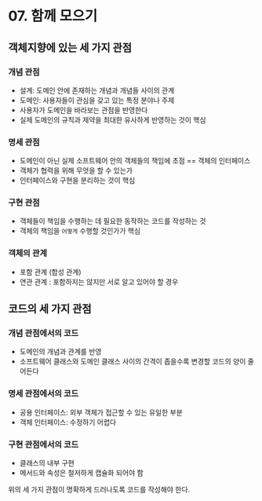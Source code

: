 # 07. 함께 모으기

## 객체지향에 있는 세 가지 관점

### 개념 관점

- 설계: 도메인 안에 존재하는 개념과 개념들 사이의 관계
- 도메인: 사용자들이 관심을 갖고 있는 특정 분야나 주제
- 사용자가 도메인을 바라보는 관점을 반영한다
- 실제 도메인의 규칙과 제약을 최대한 유사하게 반영하는 것이 핵심

### 명세 관점

- 도메인이 아닌 실제 소프트웨어 안의 객체들의 책임에 초점 == 객체의 인터페이스
- 객체가 협력을 위해 무엇을 할 수 있는가
- 인터페이스와 구현을 분리하는 것이 핵심

### 구현 관점

- 객체들이 책임을 수행하는 데 필요한 동작하는 코드를 작성하는 것
- 객체의 책임을 `어떻게` 수행할 것인가가 핵심

### 객체의 관계

- 포함 관계 (합성 관계)
- 연관 관계 : 포함하지는 않지만 서로 알고 있어야 할 경우

## 코드의 세 가지 관점

### 개념 관점에서의 코드

- 도메인의 개념과 관계를 반영
- 소프트웨어 클래스와 도메인 클래스 사이의 간격이 좁을수록 변경할 코드의 양이 줄어든다

### 명세 관점에서의 코드

- 공용 인터페이스: 외부 객체가 접근할 수 있는 유일한 부분
- 객체 인터페이스: 수정하기 어렵다

### 구현 관점에서의 코드

- 클래스의 내부 구현
- 메서드와 속성은 철저하게 캡슐화 되어야 함

위의 세 가지 관점이 명확하게 드러나도록 코드를 작성해야 한다.